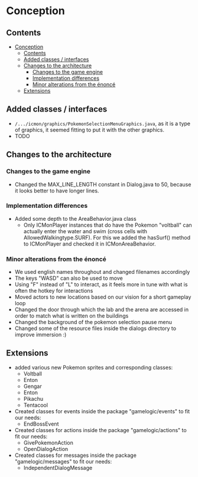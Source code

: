 # Conception

## Contents
<!-- TOC -->
* [Conception](#conception)
  * [Contents](#contents)
  * [Added classes / interfaces](#added-classes--interfaces)
  * [Changes to the architecture](#changes-to-the-architecture)
    * [Changes to the game engine](#changes-to-the-game-engine)
    * [Implementation differences](#implementation-differences)
    * [Minor alterations from the énoncé](#minor-alterations-from-the-énoncé)
  * [Extensions](#extensions)
<!-- TOC -->

## Added classes / interfaces
- `/.../icmon/graphics/PokemonSelectionMenuGraphics.java`, as it is a type of graphics, it seemed fitting to put it with the other graphics.
- TODO

## Changes to the architecture
### Changes to the game engine
- Changed the MAX_LINE_LENGTH constant in Dialog.java to 50, because it looks better to have longer lines.
### Implementation differences
- Added some depth to the AreaBehavior.java class
  - Only ICMonPlayer instances that do have the Pokemon "voltball" can actually enter the water and swim (cross cells with AllowedWalkingtype.SURF). For this we added the hasSurf() method to ICMonPlayer and checked it in ICMonAreaBehavior.
### Minor alterations from the énoncé
- We used english names throughout and changed filenames accordingly
- The keys "WASD" can also be used to move
- Using "F" instead of "L" to interact, as it feels more in tune with what is often the hotkey for interactions
- Moved actors to new locations based on our vision for a short gameplay loop
- Changed the door through which the lab and the arena are accessed in order to match what is written on the buildings
- Changed the background of the pokemon selection pause menu
- Changed some of the resource files inside the dialogs directory to improve immersion :)

## Extensions
- added various new Pokemon sprites and corresponding classes:
  - Voltball
  - Enton
  - Gengar
  - Enton
  - Pikachu
  - Tentacool
- Created classes for events inside the package "gamelogic/events" to fit our needs:
  - EndBossEvent
- Created classes for actions inside the package "gamelogic/actions" to fit our needs:
  - GivePokemonAction
  - OpenDialogAction
- Created classes for messages inside the package "gamelogic/messages" to fit our needs:
  - IndependentDialogMessage
